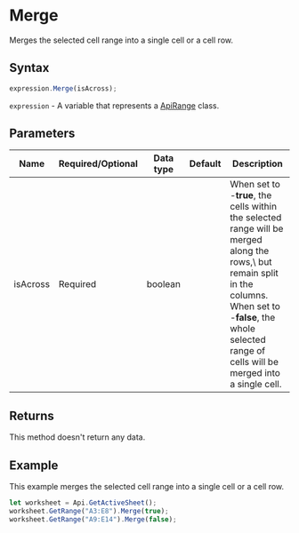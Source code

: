 # Merge

Merges the selected cell range into a single cell or a cell row.

## Syntax

```javascript
expression.Merge(isAcross);
```

`expression` - A variable that represents a [ApiRange](../ApiRange.md) class.

## Parameters

| **Name** | **Required/Optional** | **Data type** | **Default** | **Description** |
| ------------- | ------------- | ------------- | ------------- | ------------- |
| isAcross | Required | boolean |  | When set to -**true**, the cells within the selected range will be merged along the rows,\ but remain split in the columns. When set to -**false**, the whole selected range of cells will be merged into a single cell. |

## Returns

This method doesn't return any data.

## Example

This example merges the selected cell range into a single cell or a cell row.

```javascript editor-
let worksheet = Api.GetActiveSheet();
worksheet.GetRange("A3:E8").Merge(true);
worksheet.GetRange("A9:E14").Merge(false);
```
